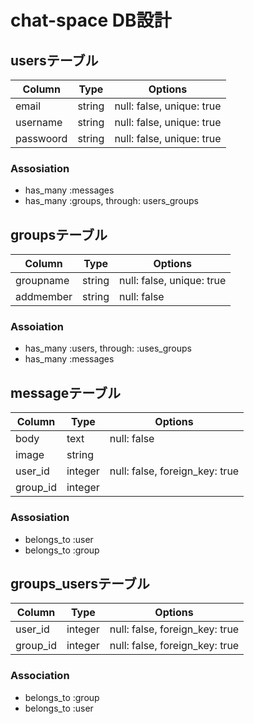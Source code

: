 # chat-space DB設計
## usersテーブル
|Column|Type|Options|
|------|----|-------|
|email|string|null: false, unique: true|
|username|string|null: false, unique: true|
|passwoord|string|null: false, unique: true|
### Assosiation
- has_many :messages
- has_many :groups, through: users_groups

## groupsテーブル
|Column|Type|Options|
|------|----|-------|
|groupname|string|null: false, unique: true|
|addmember|string|null: false|
### Assoiation
- has_many :users, through: :uses_groups
- has_many :messages

## messageテーブル
|Column|Type|Options|
|------|----|-------|
|body|text|null: false|
|image|string||
|user_id|integer|null: false, foreign_key: true|
|group_id|integer||null: false, foreign_key: true|
### Assosiation
- belongs_to :user
- belongs_to :group

## groups_usersテーブル
|Column|Type|Options|
|------|----|-------|
|user_id|integer|null: false, foreign_key: true|
|group_id|integer|null: false, foreign_key: true|

### Association
- belongs_to :group
- belongs_to :user